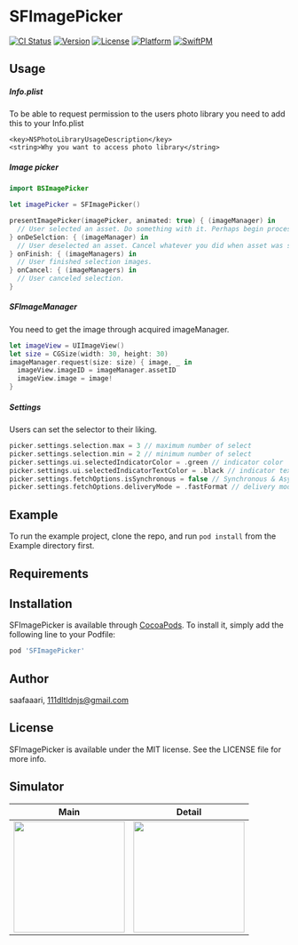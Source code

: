 # SFImagePicker

[![CI Status](https://img.shields.io/travis/saafaaari/SFImagePicker.svg?style=flat)](https://travis-ci.org/saafaaari/SFImagePicker)
[![Version](https://img.shields.io/cocoapods/v/SFImagePicker.svg?style=flat)](https://cocoapods.org/pods/SFImagePicker)
[![License](https://img.shields.io/cocoapods/l/SFImagePicker.svg?style=flat)](https://cocoapods.org/pods/SFImagePicker)
[![Platform](https://img.shields.io/cocoapods/p/SFImagePicker.svg?style=flat)](https://cocoapods.org/pods/SFImagePicker)
[![SwiftPM](https://img.shields.io/badge/SPM-supported-DE5C43.svg?style=flat)](https://swift.org/package-manager/)

## Usage

##### Info.plist
To be able to request permission to the users photo library you need to add this to your Info.plist
```
<key>NSPhotoLibraryUsageDescription</key>
<string>Why you want to access photo library</string>
```

##### Image picker
```swift
import BSImagePicker

let imagePicker = SFImagePicker()

presentImagePicker(imagePicker, animated: true) { (imageManager) in
  // User selected an asset. Do something with it. Perhaps begin processing/upload?
} onDeSelction: { (imageManager) in
  // User deselected an asset. Cancel whatever you did when asset was selected.
} onFinish: { (imageManagers) in
  // User finished selection images.
} onCancel: { (imageManagers) in
  // User canceled selection.
}
```

##### SFImageManager
You need to get the image through acquired imageManager.
```swift
let imageView = UIImageView()
let size = CGSize(width: 30, height: 30)
imageManager.request(size: size) { image, _ in
  imageView.imageID = imageManager.assetID
  imageView.image = image!
}
```

##### Settings
Users can set the selector to their liking.
```swift
picker.settings.selection.max = 3 // maximum number of select
picker.settings.selection.min = 2 // minimum number of select
picker.settings.ui.selectedIndicatorColor = .green // indicator color
picker.settings.ui.selectedIndicatorTextColor = .black // indicator text color
picker.settings.fetchOptions.isSynchronous = false // Synchronous & Asynchronous
picker.settings.fetchOptions.deliveryMode = .fastFormat // delivery mode
```


## Example

To run the example project, clone the repo, and run `pod install` from the Example directory first.

## Requirements

## Installation

SFImagePicker is available through [CocoaPods](https://cocoapods.org). To install
it, simply add the following line to your Podfile:

```ruby
pod 'SFImagePicker'
```

## Author

saafaaari, 111dltldnjs@gmail.com

## License

SFImagePicker is available under the MIT license. See the LICENSE file for more info.

## Simulator

| Main | Detail |
|--|--|
|<img src="https://github.com/Siwon-L/SFImagePicker/assets/91936941/3d369f67-f0c6-45b6-9a8f-074c148b133e" width="200">|<img src="https://github.com/Siwon-L/SFImagePicker/assets/91936941/75049b40-5e94-4df0-9f53-bd1176cfd108" width="200">|
